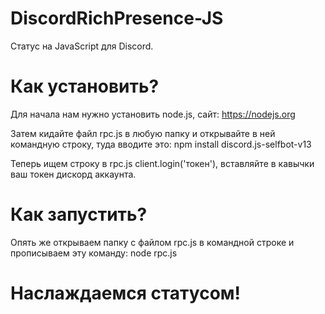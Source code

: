 # DiscordRichPresence-JS
Статус на JavaScript для Discord.

# Как установить?

Для начала нам нужно установить node.js, сайт:
https://nodejs.org

Затем кидайте файл rpc.js в любую папку и открывайте в ней командную строку, туда вводите это: npm install discord.js-selfbot-v13

Теперь ищем строку в rpc.js client.login('токен'), вставляйте в кавычки ваш токен дискорд аккаунта.

# Как запустить?

Опять же открываем папку с файлом rpc.js в командной строке и прописываем эту команду: node rpc.js

# Наслаждаемся статусом!
